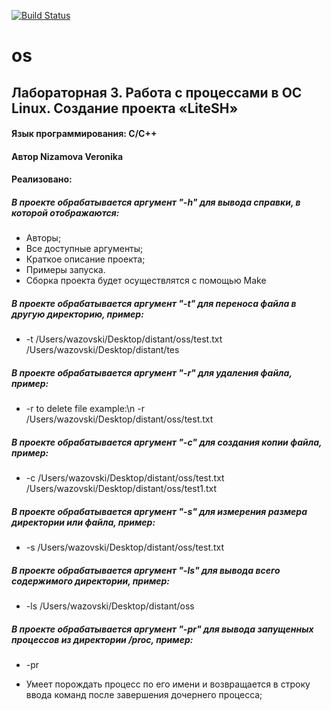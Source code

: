 [![Build Status](https://travis-ci.com/wazovskii/os.svg?branch=master)](https://travis-ci.com/github/wazovskii/os)

# os
## Лабораторная 3. Работа с процессами в ОС Linux. Создание проекта «LiteSH»


#### Язык программирования: С/С++

#### Автор Nizamova Veronika
#### Реализовано:
##### В проекте обрабатывается аргумент "-h" для вывода справки, в которой отображаются:
- Авторы;
- Все доступные аргументы;
- Краткое описание проекта;
- Примеры запуска.
- Сборка проекта будет осуществлятся с помощью Make
##### В проекте обрабатывается аргумент "-t" для переноса файла в другую директорию, пример:
- -t /Users/wazovski/Desktop/distant/oss/test.txt /Users/wazovski/Desktop/distant/tes
##### В проекте обрабатывается аргумент "-r" для удаления файла, пример:
- -r to delete file example:\n -r /Users/wazovski/Desktop/distant/oss/test.txt
##### В проекте обрабатывается аргумент "-c" для создания копии файла, пример:
- -c /Users/wazovski/Desktop/distant/oss/test.txt /Users/wazovski/Desktop/distant/oss/test1.txt
##### В проекте обрабатывается аргумент "-s" для измерения размера директории или файла, пример:
- -s /Users/wazovski/Desktop/distant/oss/test.txt
##### В проекте обрабатывается аргумент "-ls" для вывода всего содержимого директории, пример:
- -ls /Users/wazovski/Desktop/distant/oss
##### В проекте обрабатывается аргумент "-pr" для вывода запущенных процессов из директории /proc, пример:
- -pr

- Умеет порождать процесс по его имени и возвращается в строку ввода команд после завершения дочернего процесса;
